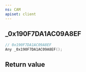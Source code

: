 ```yaml
---
ns: CAM
apiset: client
---
```

## _0x190F7DA1AC09A8EF

```c
// 0x190F7DA1AC09A8EF
Any _0x190F7DA1AC09A8EF();
```



## Return value

